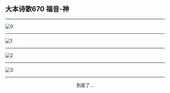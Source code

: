 
## 大本诗歌670 福音-神
        
<div id="aplayer0"></div>

---

<img alt="0" data-original="/data/d0668/0.png">

---

<img alt="1" data-original="/data/d0668/1.png">

---

<img alt="2" data-original="/data/d0668/2.png">

---

<img alt="3" data-original="/data/d0668/3.png">

---

<p style="text-align: center">到底了...</p>

<script src="/js/dist-view.js"></script>

<script>
MAIN.id = 'd0668';
        
const ap0 = new APlayer({
    container: document.getElementById('aplayer0'),
    volume: 1,
    loop: 'none',
    preload: 'none',
    audio: [{
        name: '大本诗歌670.mp3',
        artist: '大本诗歌',
        url: 'https://res.wx.qq.com/voice/getvoice?mediaid=MzI0NTk3MDM5M18yMjQ3NDk2MDg4',
        cover: '/favicon'
    }]
});
</script>

